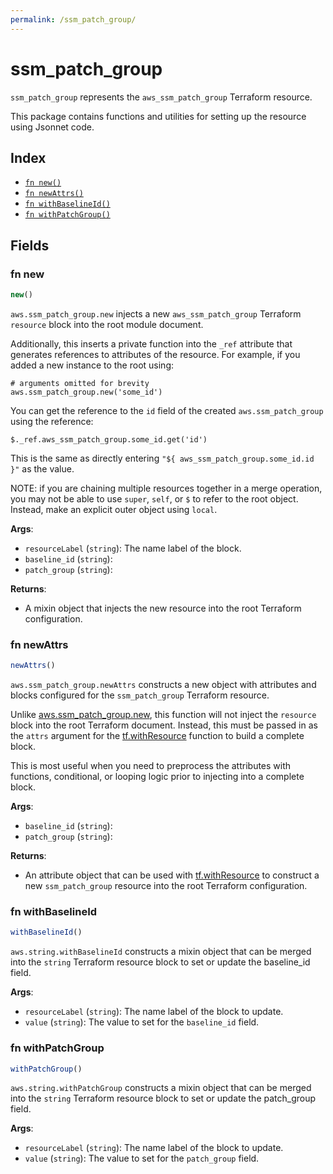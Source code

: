 ```yaml
---
permalink: /ssm_patch_group/
---
```


# ssm_patch_group

`ssm_patch_group` represents the `aws_ssm_patch_group` Terraform resource.



This package contains functions and utilities for setting up the resource using Jsonnet code.


## Index

* [`fn new()`](#fn-new)
* [`fn newAttrs()`](#fn-newattrs)
* [`fn withBaselineId()`](#fn-withbaselineid)
* [`fn withPatchGroup()`](#fn-withpatchgroup)

## Fields

### fn new

```ts
new()
```


`aws.ssm_patch_group.new` injects a new `aws_ssm_patch_group` Terraform `resource`
block into the root module document.

Additionally, this inserts a private function into the `_ref` attribute that generates references to attributes of the
resource. For example, if you added a new instance to the root using:

    # arguments omitted for brevity
    aws.ssm_patch_group.new('some_id')

You can get the reference to the `id` field of the created `aws.ssm_patch_group` using the reference:

    $._ref.aws_ssm_patch_group.some_id.get('id')

This is the same as directly entering `"${ aws_ssm_patch_group.some_id.id }"` as the value.

NOTE: if you are chaining multiple resources together in a merge operation, you may not be able to use `super`, `self`,
or `$` to refer to the root object. Instead, make an explicit outer object using `local`.

**Args**:
  - `resourceLabel` (`string`): The name label of the block.
  - `baseline_id` (`string`): 
  - `patch_group` (`string`): 

**Returns**:
- A mixin object that injects the new resource into the root Terraform configuration.


### fn newAttrs

```ts
newAttrs()
```


`aws.ssm_patch_group.newAttrs` constructs a new object with attributes and blocks configured for the `ssm_patch_group`
Terraform resource.

Unlike [aws.ssm_patch_group.new](#fn-new), this function will not inject the `resource`
block into the root Terraform document. Instead, this must be passed in as the `attrs` argument for the
[tf.withResource](https://github.com/tf-libsonnet/core/tree/main/docs#fn-withresource) function to build a complete block.

This is most useful when you need to preprocess the attributes with functions, conditional, or looping logic prior to
injecting into a complete block.

**Args**:
  - `baseline_id` (`string`): 
  - `patch_group` (`string`): 

**Returns**:
  - An attribute object that can be used with [tf.withResource](https://github.com/tf-libsonnet/core/tree/main/docs#fn-withresource) to construct a new `ssm_patch_group` resource into the root Terraform configuration.


### fn withBaselineId

```ts
withBaselineId()
```

`aws.string.withBaselineId` constructs a mixin object that can be merged into the `string`
Terraform resource block to set or update the baseline_id field.



**Args**:
  - `resourceLabel` (`string`): The name label of the block to update.
  - `value` (`string`): The value to set for the `baseline_id` field.


### fn withPatchGroup

```ts
withPatchGroup()
```

`aws.string.withPatchGroup` constructs a mixin object that can be merged into the `string`
Terraform resource block to set or update the patch_group field.



**Args**:
  - `resourceLabel` (`string`): The name label of the block to update.
  - `value` (`string`): The value to set for the `patch_group` field.
